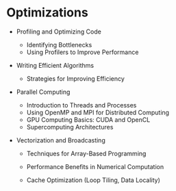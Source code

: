 # Optimizations

   - Profiling and Optimizing Code
       - Identifying Bottlenecks
       - Using Profilers to Improve Performance
   - Writing Efficient Algorithms
       - Strategies for Improving Efficiency
   
   - Parallel Computing
       - Introduction to Threads and Processes
       - Using OpenMP and MPI for Distributed Computing
       - GPU Computing Basics: CUDA and OpenCL
       - Supercomputing Architectures
   - Vectorization and Broadcasting
       - Techniques for Array-Based Programming
       - Performance Benefits in Numerical Computation
   
     - Cache Optimization (Loop Tiling, Data Locality)
